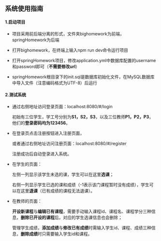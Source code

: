 ## 系统使用指南

#### 1.启动项目

- 项目采用前后端分离的形式，文件夹bighomework为前端，springHomework为后端

- 打开bighomework，在终端上输入npm run dev命令运行项目
- 打开springHomework项目，修改application.yml中数据库配置的username和password即可（**不需要修改url**）
- springHomework根目录下的init.sql是数据库初始化文件，在MySQL数据库中导入文件（注意编码格式为UTF-8）后运行

#### 2.测试系统

- 通过右侧地址访问登录页面：localhost:8080/#/login

  初始有三位学生，学工号分别为**S1，S2，S3**，以及三位教师**P1，P2，P3**，他们的**登录密码均为123456**。

- 在登录页点击注册按钮进入注册页面，

  或者通过右侧地址访问注册页面：localhost:8080/#/register

  注册成功后自动登录进入系统。

- 在学生的页面：

  左侧一列显示该学生未选的课，学生可以在这里**选课**；

  右侧一列显示学生已选的课和成绩（-1表示该门课程暂时没有成绩），学生可以在这里**退课**（已有成绩的课程无法退课）。

- 在教师的页面：

  **开设新课程**与**编辑已有课程**，需要手动输入课程id、课程名、课程学分三种信息，**删除已开设的课程**后，对应的学生选课信息也会删除；

  管理学生成绩，**添加成绩**与**修改已有成绩**时需输入学生id、课程、成绩三种信息，**删除成绩**时只需要输入学生id和课程。

